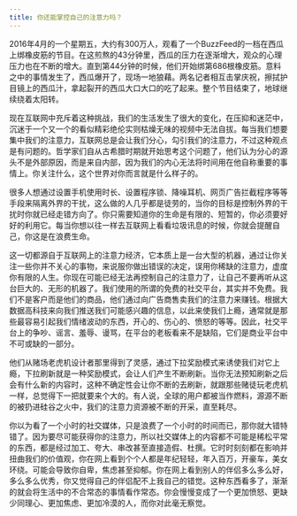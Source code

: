 ```yaml
---
title: 你还能掌控自己的注意力吗？
---
```


2016年4月的一个星期五，大约有300万人，观看了一个BuzzFeed的一档在西瓜上绑橡皮筋的节目。在这煎熬的43分钟里，西瓜的压力在逐渐增大，观众的心理压力也在不断的增大。直到第44分钟的时候，他们开始绑第686根橡皮筋。意料之中的事情发生了，西瓜爆开了，现场一地狼藉。两名记者相互击掌庆祝，擦拭护目镜上的西瓜汁，拿起裂开的西瓜大口大口的吃了起来。整个节目结束了，地球继续绕着太阳转。

现在互联网中充斥着这种挑战，我们的生活发生了很大的变化，在压抑和迷茫中，沉迷于一个又一个的看似精彩绝伦实则枯燥无味的视频中无法自拔。每当我们想要集中我们的注意力，互联网总是会让我们分心，勾引我们的注意力，不过这种观点是有问题的。哲学家们自从古希腊时期就开始思考这个问题了，他们认为分心的源头不是外部原因，而是来自内部，因为我们的内心无法将时间用在他自称重要的事情上。你关注什么，这个世界对你而言就是什么样子的。

很多人想通过设置手机使用时长、设置程序锁、降噪耳机、网页广告拦截程序等等手段来隔离外界的干扰，这么做的人几乎都是徒劳的，当你的目标是控制外界的干扰时你就已经走错方向了。你只需要知道你的生命是有限的、短暂的，你必须要好好的利用它。每当你想以往一样去互联网上看看垃圾讯息的时候，你就会提醒自己，你这是在浪费生命。

这一切都源自于互联网上的注意力经济，它本质上是一台大型的机器，通过让你关注一些你并不关心的事物，来说服你做出错误的决定，误用你稀缺的注意力，虚度你有限的人生。你现在可能已经无法再控制自己的注意力了，让自己不要再听从这台巨大的、无形的机器了。我们使用的所谓的免费的社交平台，其实并不免费。我们不是客户而是他们的商品，他们通过向广告商售卖我们的注意力来赚钱。根据大数据高科技来向我们推送我们可能感兴趣的信息，以此来使我们上瘾，通常就是那些最容易引起我们情绪波动的东西，开心的、伤心的、愤怒的等等。因此，社交平台上的争吵、谣言、羞辱、谩骂，在平台的老板看来不是缺陷，它们是商业平台中不可或缺的一部分。

他们从赌场老虎机设计者那里得到了灵感，通过下拉奖励模式来诱使我们对它上瘾，下拉刷新就是一种奖励模式，会让人们产生不断刷新。当你无法预知刷新之后会有什么新的内容时，这种不确定性会让你不断的去刷新，就跟那些赌徒玩老虎机一样，总觉得下一把就要来个大的。有人说，全球的用户都被当作燃料，源源不断的被扔进硅谷之火中，我们的注意力资源被不断的开采，直至耗尽。

你以为看了一个小时的社交媒体，只是浪费了一个小时的时间而已，那你就大错特错了。因为要尽可能获得你的注意力，所以社交媒体上的内容都不可能是稀松平常的东西，都是经过加工、夸大、串改甚至直接造假、杜撰。它时时刻刻都在影响并扭曲我们的价值观，你在网上看到个个人都是年纪轻轻，年入百万，开豪车，美女环绕。可能会导致你自卑，焦虑甚至抑郁。你在网上看到别人的伴侣多么多么好，多么多么优秀，你又觉得自己的伴侣配不上我自己的错觉。这种东西看多了，渐渐的就会将生活中的不合常态的事情看作常态。你会慢慢变成了一个更加愤怒、更缺少同理心、更加焦虑、更加冷漠的人，而你对此毫无察觉。